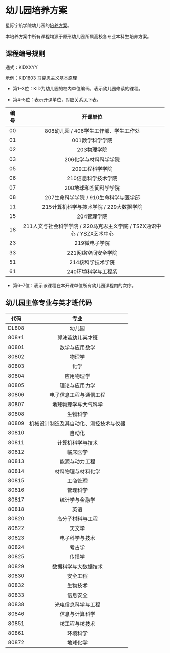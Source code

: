 # 幼儿园培养方案

星际宇航学院幼儿园的<a href="Curriculum.docx">培养方案</a>。

本培养方案中所有课程均源于原形幼儿园所属高校各专业本科生培养方案。

## 课程编号规则

通式：KIDXXYY

示例：KID1803 马克思主义基本原理

- 第1~3位：KID为幼儿园的校内单位编码，表示幼儿园修读的课程。

- 第4~5位：表示开课单位，对应关系见下表。

| 编号 | 开课单位 |
| :-: | :-: |
| 00 | 808幼儿园 / 406学生工作部、学生工作处 |
| 01 | 001数学科学学院 |
| 02 | 203物理学院 |
| 03 | 206化学与材料科学学院 |
| 05 | 209工程科学学院 |
| 06 | 210信息科学技术学院 |
| 07 | 208地球和空间科学学院 |
| 08 | 207生命科学学院 / 910生命科学与医学部 |
| 11 | 215计算机科学与技术学院 / 229大数据学院 |
| 15 | 204管理学院 |
| 18 | 211人文与社会科学学院 / 220马克思主义学院 / TSZX通识中心 / YSZX艺术中心 |
| 23 | 219微电子学院 |
| 33 | 221网络空间安全学院 |
| 51 | 214核科学技术学院 |
| 61 | 240环境科学与工程系 |

- 第6~7位：表示该课程在本开课单位所有幼儿园课程内的次序。

## 幼儿园主修专业与英才班代码

| 代码 | 专业 |
| :-: | :-: |
| DL808 | 幼儿园 |
| 808\*1 | 郭沫若幼儿英才班 |
| 80801 | 数学与应用数学 |
| 80802 | 物理学 |
| 80803 | 化学 |
| 80804 | 应用物理学 |
| 80805 | 理论与应用力学 |
| 80806 | 电子信息工程与通信工程 |
| 80807 | 地球物理学与大气科学 |
| 80808 | 生物科学 |
| 80809 | 机械设计制造及其自动化、测控技术与仪器 |
| 80810 | 自动化 |
| 80811 | 计算机科学与技术 |
| 80812 | 临床医学 |
| 80813 | 能源与动力工程 |
| 80814 | 材料物理与材料化学 |
| 80815 | 工商管理 |
| 80816 | 管理科学 |
| 80817 | 统计学与金融学 |
| 80818 | 英语 |
| 80820 | 高分子材料与工程 |
| 80822 | 天文学 |
| 80823 | 电子科学与技术 |
| 80824 | 考古学 |
| 80825 | 传播学 |
| 80829 | 数据科学与大数据技术 |
| 80830 | 安全工程 |
| 80832 | 生物技术 |
| 80833 | 信息安全 |
| 80838 | 光电信息科学与工程 |
| 80846 | 信息与计算科学 |
| 80851 | 核工程与核技术 |
| 80861 | 环境科学 |
| 80872 | 地球化学 |
